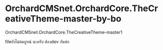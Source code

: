 # OrchardCMSnet.OrchardCore.TheCreativeTheme-master-by-bo
OrchardCMSnet.OrchardCore.TheCreativeTheme-master1

fileยังไม่สมบูรณ์ นะครับ ต้องdev กันต่อ
